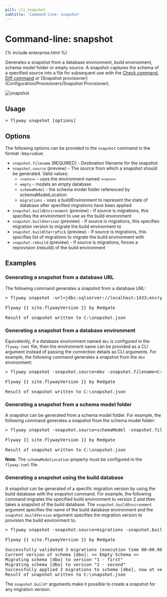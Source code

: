 ```yaml
---
pill: cli_snapshot
subtitle: 'Command-line: snapshot'
---
```

# Command-line: snapshot

{% include enterprise.html %}

Generates a snapshot from a database environment, build environment, schema model folder or empty source.
A snapshot captures the schema of a specified source into a file for subsequent use with the
[Check command](<Commands/Check Command>), [Diff command](<Concepts/Diff concept>) or [Snapshot provisioner](Configuration/Provisioners/Snapshot Provisioner).

<img src="assets/command-snapshot.png" alt="snapshot">

## Usage

<pre class="console"><span>&gt;</span> flyway snapshot [options]</pre>

## Options

The following options can be provided to the `snapshot` command in the format -key=value:
- `snapshot.filename` [REQUIRED] - Destination filename for the snapshot 
- `snapshot.source` (preview) - The source from which a snapshot should be generated. Valid values:
    - `<<env>>` - uses the environment named `<<env>>`
    - `empty` - models an empty database
    - `schemaModel` - the schema model folder referenced by schemaModelLocation
    - `migrations` - uses a buildEnvironment to represent the state of database after specified migrations have been applied
- `snapshot.buildEnvironment` (preview) - If source is migrations, this specifies the environment to use as the build environment
- `snapshot.buildVersion` (preview) - If source is migrations, this specifies migration version to migrate the build environment to
- `snapshot.buildCherryPick` (preview) - If source is migrations, this specifies list of migrations to migrate the build environment with
- `snapshot.rebuild` (preview) - If source is migrations, forces a reprovision (rebuild) of the build environment

## Examples

### Generating a snapshot from a database URL

The following command generates a snapshot from a database URL:

<pre class="console">&gt; flyway snapshot -url=jdbc:sqlserver://localhost:1433;encrypt=false;databaseName=Inventory -user=sa -password=... -snapshot.filename=C:\snapshot.json

Flyway {{ site.flywayVersion }} by Redgate

Result of snapshot written to C:\snapshot.json
</pre>

### Generating a snapshot from a database environment

Equivalently, if a database environment named `dev` is configured in the `flyway.toml` file, then the environment name
can be provided as a CLI argument instead of passing the connection details as CLI arguments.
For example, the following command generates a snapshot from the `dev` environment:
<pre class="console">&gt; flyway snapshot -snapshot.source=dev -snapshot.filename=C:\snapshot.json

Flyway {{ site.flywayVersion }} by Redgate

Result of snapshot written to C:\snapshot.json
</pre>

### Generating a snapshot from a schema model folder

A snapshot can be generated from a schema model folder.
For example, the following command generates a snapshot from the schema model folder:
<pre class="console">&gt; flyway snapshot -snapshot.source=schemaModel -snapshot.filename=C:\snapshot.json

Flyway {{ site.flywayVersion }} by Redgate

Result of snapshot written to C:\snapshot.json
</pre>
**Note**: The `schemaModelLocation` property must be configured in the `flyway.toml` file.

### Generating a snapshot using the build database

A snapshot can be generated of a specific migration version by using the build database with the snapshot command.
For example, the following command migrates the specified build environment to version 2 and then takes a snapshot of the build database.
The `snapshot.buildEnvironment` argument specifies the name of the build database environment and the
`snapshot.buildVersion` argument specifies the migration version to provision the build environment to.

<pre class="console">&gt; flyway snapshot -snapshot.source=migrations -snapshot.buildEnvironment=shadow -snapshot.buildVersion=2 -snapshot.filename=C:\snapshot.json

Flyway {{ site.flywayVersion }} by Redgate

Successfully validated 3 migrations (execution time 00:00.008s)
Current version of schema [dbo]: << Empty Schema >>
Migrating schema [dbo] to version "1 - first"
Migrating schema [dbo] to version "2 - second"
Successfully applied 2 migrations to schema [dbo], now at version v2 (execution time 00:00.013s)
Result of snapshot written to C:\snapshot.json
</pre>

The `snapshot.build*` arguments make it possible to create a snapshot for any migration version.

